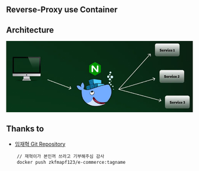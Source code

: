 ## Reverse-Proxy use Container

## Architecture

![proxy](./public/proxy.png)

## Thanks to

- <a href="https://github.com/Jaehyuksssss"> 임재혁 Git Repository </a>

```
    // 재혁이가 본인꺼 쓰라고 기부해주심 감사
    docker push zkfmapf123/e-commerce:tagname
```
